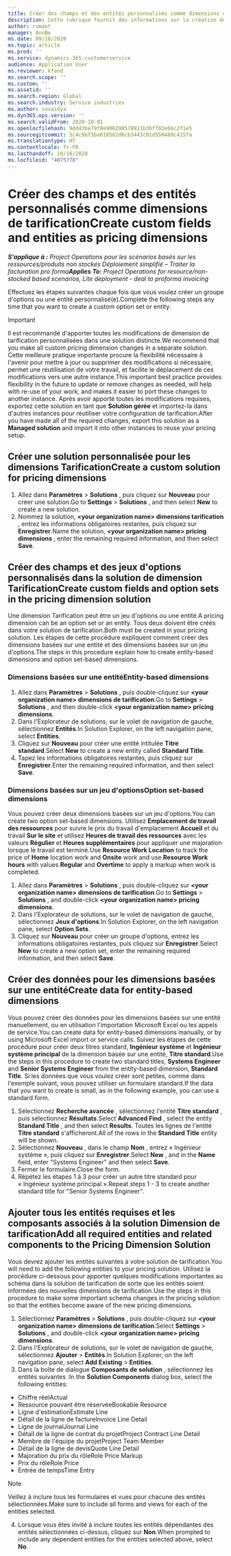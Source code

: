 ```yaml
---
title: Créer des champs et des entités personnalisés comme dimensions de tarification
description: Cette rubrique fournit des informations sur la création de groupes d'options ou d'entités personnalisé(es).
author: rumant
manager: AnnBe
ms.date: 09/18/2020
ms.topic: article
ms.prod: ''
ms.service: dynamics-365-customerservice
audience: Application User
ms.reviewer: kfend
ms.search.scope: ''
ms.custom: ''
ms.assetid: ''
ms.search.region: Global
ms.search.industry: Service industries
ms.author: suvaidya
ms.dyn365.ops.version: ''
ms.search.validFrom: 2020-10-01
ms.openlocfilehash: 9dd43be79f8e906298578911b3bff03e66c2f1e5
ms.sourcegitcommit: 5c4c9bf3ba018562d6cb3443c01d550489c415fa
ms.translationtype: HT
ms.contentlocale: fr-FR
ms.lasthandoff: 10/16/2020
ms.locfileid: "4075778"
---
```

# <a name="create-custom-fields-and-entities-as-pricing-dimensions"></a><span data-ttu-id="bef03-103">Créer des champs et des entités personnalisés comme dimensions de tarification</span><span class="sxs-lookup"><span data-stu-id="bef03-103">Create custom fields and entities as pricing dimensions</span></span>

<span data-ttu-id="bef03-104">_**S'applique à :** Project Operations pour les scénarios basés sur les ressources/produits non stockés Déploiement simplifié – Traiter la facturation pro forma_</span><span class="sxs-lookup"><span data-stu-id="bef03-104">_**Applies To:** Project Operations for resource/non-stocked based scenarios, Lite deployment - deal to proforma invoicing_</span></span>

<span data-ttu-id="bef03-105">Effectuez les étapes suivantes chaque fois que vous voulez créer un groupe d'options ou une entité personnalisé(e).</span><span class="sxs-lookup"><span data-stu-id="bef03-105">Complete the following steps any time that you want to create a custom option set or entity.</span></span>

> [!IMPORTANT]
> <span data-ttu-id="bef03-106">Il est recommandé d'apporter toutes les modifications de dimension de tarification personnalisées dans une solution distincte.</span><span class="sxs-lookup"><span data-stu-id="bef03-106">We recommend that you make all custom pricing dimension changes in a separate solution.</span></span> <span data-ttu-id="bef03-107">Cette meilleure pratique importante procure la flexibilité nécessaire à l'avenir pour mettre à jour ou supprimer des modifications si nécessaire, permet une réutilisation de votre travail, et facilite le déplacement de ces modifications vers une autre instance.</span><span class="sxs-lookup"><span data-stu-id="bef03-107">This important best practice provides flexibility in the future to update or remove changes as needed, will help with re-use of your work, and makes it easier to port these changes to another instance.</span></span> <span data-ttu-id="bef03-108">Après avoir apporté toutes les modifications requises, exportez cette solution en tant que **Solution gérée** et importez-la dans d'autres instances pour réutiliser votre configuration de tarification.</span><span class="sxs-lookup"><span data-stu-id="bef03-108">After you have made all of the required changes, export this solution as a **Managed solution** and import it into other instances to reuse your pricing setup.</span></span>


## <a name="create-a-custom-solution-for-pricing-dimensions"></a><span data-ttu-id="bef03-109">Créer une solution personnalisée pour les dimensions Tarification</span><span class="sxs-lookup"><span data-stu-id="bef03-109">Create a custom solution for pricing dimensions</span></span>
1. <span data-ttu-id="bef03-110">Allez dans **Paramètres** > **Solutions** , puis cliquez sur **Nouveau** pour créer une solution.</span><span class="sxs-lookup"><span data-stu-id="bef03-110">Go to **Settings** > **Solutions** , and then select **New** to create a new solution.</span></span> 
2. <span data-ttu-id="bef03-111">Nommez la solution, **\<your organization name> dimensions tarification** , entrez les informations obligatoires restantes, puis cliquez sur **Enregistrer**.</span><span class="sxs-lookup"><span data-stu-id="bef03-111">Name the solution, **\<your organization name> pricing dimensions** , enter the remaining required information, and then select **Save**.</span></span>
  
## <a name="create-custom-fields-and-option-sets-in-the-pricing-dimension-solution"></a><span data-ttu-id="bef03-112">Créer des champs et des jeux d'options personnalisés dans la solution de dimension Tarification</span><span class="sxs-lookup"><span data-stu-id="bef03-112">Create custom fields and option sets in the pricing dimension solution</span></span>

<span data-ttu-id="bef03-113">Une dimension Tarification peut être un jeu d'options ou une entité.</span><span class="sxs-lookup"><span data-stu-id="bef03-113">A pricing dimension can be an option set or an entity.</span></span> <span data-ttu-id="bef03-114">Tous deux doivent être créés dans votre solution de tarification.</span><span class="sxs-lookup"><span data-stu-id="bef03-114">Both must be created in your pricing solution.</span></span> <span data-ttu-id="bef03-115">Les étapes de cette procédure expliquent comment créer des dimensions basées sur une entité et des dimensions basées sur un jeu d'options.</span><span class="sxs-lookup"><span data-stu-id="bef03-115">The steps in this procedure explain how to create entity-based dimensions and option set-based dimensions.</span></span>

### <a name="entity-based-dimensions"></a><span data-ttu-id="bef03-116">Dimensions basées sur une entité</span><span class="sxs-lookup"><span data-stu-id="bef03-116">Entity-based dimensions</span></span>

1. <span data-ttu-id="bef03-117">Allez dans **Paramètres** > **Solutions** , puis double-cliquez sur **\<your organization name> dimensions de tarification**.</span><span class="sxs-lookup"><span data-stu-id="bef03-117">Go to **Settings** > **Solutions** , and then double-click **\<your organization name> pricing dimensions**.</span></span>
2. <span data-ttu-id="bef03-118">Dans l'Explorateur de solutions, sur le volet de navigation de gauche, sélectionnez **Entités**.</span><span class="sxs-lookup"><span data-stu-id="bef03-118">In Solution Explorer, on the left navigation pane, select **Entities**.</span></span>
3. <span data-ttu-id="bef03-119">Cliquez sur **Nouveau** pour créer une entité intitulée **Titre standard**.</span><span class="sxs-lookup"><span data-stu-id="bef03-119">Select **New** to create a new entity called **Standard Title**.</span></span> 
4. <span data-ttu-id="bef03-120">Tapez les informations obligatoires restantes, puis cliquez sur **Enregistrer**.</span><span class="sxs-lookup"><span data-stu-id="bef03-120">Enter the remaining required information, and then select **Save**.</span></span>


### <a name="option-set-based-dimensions"></a><span data-ttu-id="bef03-121">Dimensions basées sur un jeu d'options</span><span class="sxs-lookup"><span data-stu-id="bef03-121">Option set-based dimensions</span></span> 
<span data-ttu-id="bef03-122">Vous pouvez créer deux dimensions basées sur un jeu d'options.</span><span class="sxs-lookup"><span data-stu-id="bef03-122">You can create two option set-based dimensions.</span></span> <span data-ttu-id="bef03-123">Utilisez **Emplacement de travail des ressources** pour suivre le prix du travail d'emplacement **Accueil** et du travail **Sur le site** et utilisez **Heures de travail des ressources** avec les valeurs **Régulier** et **Heures supplémentaires** pour appliquer une majoration lorsque le travail est terminé.</span><span class="sxs-lookup"><span data-stu-id="bef03-123">Use **Resource Work Location** to track the price of **Home** location work and **Onsite** work and use **Resource Work hours** with values **Regular** and **Overtime** to apply a markup when work is completed.</span></span>


1. <span data-ttu-id="bef03-124">Allez dans **Paramètres** > **Solutions** , puis double-cliquez sur **\<your organization name> dimensions de tarification**.</span><span class="sxs-lookup"><span data-stu-id="bef03-124">Go to **Settings** > **Solutions** , and double-click  **\<your organization name> pricing dimensions**.</span></span> 
2. <span data-ttu-id="bef03-125">Dans l'Explorateur de solutions, sur le volet de navigation de gauche, sélectionnez **Jeux d'options**.</span><span class="sxs-lookup"><span data-stu-id="bef03-125">In Solution Explorer, on the left navigation pane, select  **Option Sets**.</span></span> 
3. <span data-ttu-id="bef03-126">Cliquez sur **Nouveau** pour créer un groupe d'options, entrez les informations obligatoires restantes, puis cliquez sur **Enregistrer**.</span><span class="sxs-lookup"><span data-stu-id="bef03-126">Select **New** to create a new option set, enter the remaining required information, and then select **Save**.</span></span>

## <a name="create-data-for-entity-based-dimensions"></a><span data-ttu-id="bef03-127">Créer des données pour les dimensions basées sur une entité</span><span class="sxs-lookup"><span data-stu-id="bef03-127">Create data for entity-based dimensions</span></span>

<span data-ttu-id="bef03-128">Vous pouvez créer des données pour les dimensions basées sur une entité manuellement, ou en utilisation l'importation Microsoft Excel ou les appels de service.</span><span class="sxs-lookup"><span data-stu-id="bef03-128">You can create data for entity-based dimensions manually, or by using Microsoft Excel import or service calls.</span></span> <span data-ttu-id="bef03-129">Suivez les étapes de cette procédure pour créer deux titres standard, **Ingénieur système** et **Ingénieur système principal** de la dimension basée sur une entité, **Titre standard**.</span><span class="sxs-lookup"><span data-stu-id="bef03-129">Use the steps in this procedure to create two standard titles, **Systems Engineer** and **Senior Systems Engineer** from the entity-based dimension, **Standard Title**.</span></span> <span data-ttu-id="bef03-130">Si les données que vous voulez créer sont petites, comme dans l'exemple suivant, vous pouvez utiliser un formulaire standard.</span><span class="sxs-lookup"><span data-stu-id="bef03-130">If the data that you want to create is small, as in the following example, you can use a standard form.</span></span>

1. <span data-ttu-id="bef03-131">Sélectionnez **Recherche avancée** , sélectionnez l'entité **Titre standard** , puis sélectionnez **Résultats**.</span><span class="sxs-lookup"><span data-stu-id="bef03-131">Select **Advanced Find** , select the entity **Standard Title** , and then select **Results**.</span></span> <span data-ttu-id="bef03-132">Toutes les lignes de l'entité **Titre standard** s'afficheront.</span><span class="sxs-lookup"><span data-stu-id="bef03-132">All of the rows in the **Standard Title** entity will be shown.</span></span>
2. <span data-ttu-id="bef03-133">Sélectionnez **Nouveau** , dans le champ **Nom** , entrez « Ingénieur système », puis cliquez sur **Enregistrer**.</span><span class="sxs-lookup"><span data-stu-id="bef03-133">Select **New** , and in the **Name** field, enter "Systems Engineer" and then select **Save**.</span></span>
3. <span data-ttu-id="bef03-134">Fermer le formulaire.</span><span class="sxs-lookup"><span data-stu-id="bef03-134">Close the form.</span></span> 
4. <span data-ttu-id="bef03-135">Répétez les étapes 1 à 3 pour créer un autre titre standard pour « Ingénieur système principal ».</span><span class="sxs-lookup"><span data-stu-id="bef03-135">Repeat steps 1 - 3 to create another standard title for "Senior Systems Engineer".</span></span>

## <a name="add-all-required-entities-and-related-components-to-the-pricing-dimension-solution"></a><span data-ttu-id="bef03-136">Ajouter tous les entités requises et les composants associés à la solution Dimension de tarification</span><span class="sxs-lookup"><span data-stu-id="bef03-136">Add all required entities and related components to the Pricing Dimension Solution</span></span>
<span data-ttu-id="bef03-137">Vous devrez ajouter les entités suivantes à votre solution de tarification.</span><span class="sxs-lookup"><span data-stu-id="bef03-137">You will need to add the following entities to your pricing solution.</span></span> <span data-ttu-id="bef03-138">Utilisez la procédure ci-dessous pour apporter quelques modifications importantes au schéma dans la solution de tarification de sorte que les entités soient informées des nouvelles dimensions de tarification.</span><span class="sxs-lookup"><span data-stu-id="bef03-138">Use the steps in this procedure to make some important schema changes in the pricing solution so that the entities become aware of the new pricing dimensions.</span></span>

1. <span data-ttu-id="bef03-139">Sélectionnez **Paramètres** > **Solutions** , puis double-cliquez sur **\<your organization name> dimensions de tarification**.</span><span class="sxs-lookup"><span data-stu-id="bef03-139">Select **Settings** > **Solutions** , and double-click **\<your organization name> pricing dimensions**.</span></span> 
2. <span data-ttu-id="bef03-140">Dans l'Explorateur de solutions, sur le volet de navigation de gauche, sélectionnez **Ajouter** > **Entités**.</span><span class="sxs-lookup"><span data-stu-id="bef03-140">In Solution Explorer, on the left navigation pane, select **Add Existing** > **Entities**.</span></span>
3. <span data-ttu-id="bef03-141">Dans la boîte de dialogue **Composants de solution** , sélectionnez les entités suivantes :</span><span class="sxs-lookup"><span data-stu-id="bef03-141">In the **Solution Components** dialog box, select the following entities:</span></span>

  - <span data-ttu-id="bef03-142">Chiffre réel</span><span class="sxs-lookup"><span data-stu-id="bef03-142">Actual</span></span>
  - <span data-ttu-id="bef03-143">Ressource pouvant être réservée</span><span class="sxs-lookup"><span data-stu-id="bef03-143">Bookable Resource</span></span>
  - <span data-ttu-id="bef03-144">Ligne d'estimation</span><span class="sxs-lookup"><span data-stu-id="bef03-144">Estimate Line</span></span>
  - <span data-ttu-id="bef03-145">Détail de la ligne de facture</span><span class="sxs-lookup"><span data-stu-id="bef03-145">Invoice Line Detail</span></span>
  - <span data-ttu-id="bef03-146">Ligne de journal</span><span class="sxs-lookup"><span data-stu-id="bef03-146">Journal Line</span></span>
  - <span data-ttu-id="bef03-147">Détail de la ligne de contrat du projet</span><span class="sxs-lookup"><span data-stu-id="bef03-147">Project Contract Line Detail</span></span>
  - <span data-ttu-id="bef03-148">Membre de l'équipe du projet</span><span class="sxs-lookup"><span data-stu-id="bef03-148">Project Team Member</span></span>
  - <span data-ttu-id="bef03-149">Détail de la ligne de devis</span><span class="sxs-lookup"><span data-stu-id="bef03-149">Quote Line Detail</span></span>
  - <span data-ttu-id="bef03-150">Majoration du prix du rôle</span><span class="sxs-lookup"><span data-stu-id="bef03-150">Role Price Markup</span></span>
  - <span data-ttu-id="bef03-151">Prix du rôle</span><span class="sxs-lookup"><span data-stu-id="bef03-151">Role Price</span></span> 
  - <span data-ttu-id="bef03-152">Entrée de temps</span><span class="sxs-lookup"><span data-stu-id="bef03-152">Time Entry</span></span> 


> [!NOTE]
> <span data-ttu-id="bef03-153">Veillez à inclure tous les formulaires et vues pour chacune des entités sélectionnées.</span><span class="sxs-lookup"><span data-stu-id="bef03-153">Make sure to include all forms and views for each of the entities selected.</span></span>

4. <span data-ttu-id="bef03-154">Lorsque vous êtes invité à inclure toutes les entités dépendantes des entités sélectionnées ci-dessus, cliquez sur **Non**.</span><span class="sxs-lookup"><span data-stu-id="bef03-154">When prompted to include any dependent entities for the entities selected above, select **No**.</span></span>

